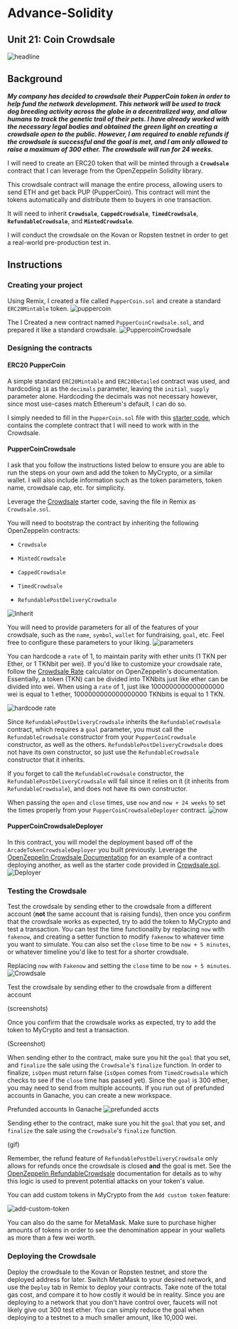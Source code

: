 # Advance-Solidity

## Unit 21: Coin Crowdsale 
![headline](https://user-images.githubusercontent.com/83662813/136304674-15a182a2-66b0-4598-a00b-9e931ad73017.jpg)

## Background

***My company has decided to crowdsale their PupperCoin token in order to help fund the network development.
This network will be used to track dog breeding activity across the globe in a decentralized way, and allow humans to track the genetic trail of their pets. I have already worked with the necessary legal bodies and obtained the green light on creating a crowdsale open to the public. However, I am required to enable refunds if the crowdsale is successful and the goal is met, and I am only allowed to raise a maximum of 300 ether. The crowdsale will run for 24 weeks.***

I will need to create an ERC20 token that will be minted through a **`Crowdsale`** contract that I can leverage from the OpenZeppelin Solidity library.

This crowdsale contract will manage the entire process, allowing users to send ETH and get back PUP (PupperCoin).
This contract will mint the tokens automatically and distribute them to buyers in one transaction.

It will need to inherit **`Crowdsale`**, **`CappedCrowdsale`**, **`TimedCrowdsale`**, **`RefundableCrowdsale`**, and **`MintedCrowdsale`**.

I will conduct the crowdsale on the Kovan or Ropsten testnet in order to get a real-world pre-production test in.

## Instructions

### Creating your project

Using Remix, I created a file called `PupperCoin.sol` and create a standard `ERC20Mintable` token.
![puppercoin](https://user-images.githubusercontent.com/83662813/136305106-29c89ad4-c36f-421e-ad06-28e4dece17b5.png)

The I Created a new contract named `PupperCoinCrowdsale.sol`, and prepared it like a standard crowdsale.
![PuppercoinCrowdsale](https://user-images.githubusercontent.com/83662813/136308820-11aae861-7da1-411b-ba71-f4dba983ee33.gif)

### Designing the contracts

#### ERC20 PupperCoin

A simple standard `ERC20Mintable` and `ERC20Detailed` contract was used, and hardcoding `18` as the `decimals` parameter, leaving the `initial_supply` parameter alone. Hardcoding the decimals was not necessary however, since most use-cases match Ethereum's default, I can do so.

I simply needed to fill in the `PupperCoin.sol` file with this [starter code](../Starter-Code/PupperCoin.sol), which contains the complete contract that I will need to work with in the Crowdsale.

#### PupperCoinCrowdsale

I ask that you follow the instructions listed below to ensure you are able to run the steps on your own and add the token to MyCrypto, or a similar wallet. I will also
include information such as the token parameters, token name, crowdsale cap, etc. for simplicity.

Leverage the [Crowdsale](../Starter-Code/Crowdsale.sol) starter code, saving the file in Remix as `Crowdsale.sol`.

You will need to bootstrap the contract by inheriting the following OpenZeppelin contracts:

* `Crowdsale`

* `MintedCrowdsale`

* `CappedCrowdsale`

* `TimedCrowdsale`

* `RefundablePostDeliveryCrowdsale`

![Inherit](https://user-images.githubusercontent.com/83662813/136306431-83ae007f-8b7f-42c2-8788-56b0c8fe12a0.png)

You will need to provide parameters for all of the features of your crowdsale, such as the `name`, `symbol`, `wallet` for fundraising, `goal`, etc. Feel free to configure these parameters to your liking.
![parameters](https://user-images.githubusercontent.com/83662813/136306809-4c7508c5-1f3a-42dc-804a-d3ac83598a24.png)

You can hardcode a `rate` of 1, to maintain parity with ether units (1 TKN per Ether, or 1 TKNbit per wei). If you'd like to customize your crowdsale rate, follow the [Crowdsale Rate](https://docs.openzeppelin.com/contracts/2.x/crowdsales#crowdsale-rate) calculator on OpenZeppelin's documentation. Essentially, a token (TKN) can be divided into TKNbits just like ether can be divided into wei. When using a `rate` of 1, just like 1000000000000000000 wei is equal to 1 ether, 1000000000000000000 TKNbits is equal to 1 TKN.

![hardcode rate](https://user-images.githubusercontent.com/83662813/136307586-3cde560b-b8b3-4594-8c2c-ab19ee402b97.png)

Since `RefundablePostDeliveryCrowdsale` inherits the `RefundableCrowdsale` contract, which requires a `goal` parameter, you must call the `RefundableCrowdsale` constructor from your `PupperCoinCrowdsale` constructor, as well as the others. `RefundablePostDeliveryCrowdsale` does not have its own constructor, so just use the `RefundableCrowdsale` constructor that it inherits.

If you forget to call the `RefundableCrowdsale` constructor, the `RefundablePostDeliveryCrowdsale` will fail since it relies on it (it inherits from `RefundableCrowdsale`), and does not have its own constructor.

When passing the `open` and `close` times, use `now` and `now + 24 weeks` to set the times properly from your `PupperCoinCrowdsaleDeployer` contract.
![now ](https://user-images.githubusercontent.com/83662813/136309244-c4c6ae28-09c8-4ce6-96b3-31aaeb91499d.png)

#### PupperCoinCrowdsaleDeployer

In this contract, you will model the deployment based off of the `ArcadeTokenCrowdsaleDeployer` you built previously. Leverage the [OpenZeppelin Crowdsale Documentation](https://docs.openzeppelin.com/contracts/2.x/crowdsales) for an example of a contract deploying another, as well as the starter code provided in [Crowdsale.sol](../Starter-Code/Crowdsale.sol).
![Deployer](https://user-images.githubusercontent.com/83662813/136309899-1d9125a6-3fda-479b-b26b-d5a0e9a63985.png)

### Testing the Crowdsale

Test the crowdsale by sending ether to the crowdsale from a different account (**not** the same account that is raising funds), then once you confirm that the crowdsale works as expected, try to add the token to MyCrypto and test a transaction. You can test the time functionality by replacing `now` with `fakenow`, and creating a setter function to modify `fakenow` to whatever time you want to simulate. You can also set the `close` time to be `now + 5 minutes`, or whatever timeline you'd like to test for a shorter crowdsale.

Replacing `now` with `Fakenow` and setting the `close` time to be `now + 5 minutes`. 
![Crowdsale](https://user-images.githubusercontent.com/83662813/136310660-f4aad92a-299c-40de-97ad-af841fdd8e0e.gif)

Test the crowdsale by sending ether to the crowdsale from a different account

(screenshots)

Once you confirm that the crowdsale works as expected, try to add the token to MyCrypto and test a transaction.

(Screenshot)

When sending ether to the contract, make sure you hit the `goal` that you set, and `finalize` the sale using the `Crowdsale`'s `finalize` function. In order to finalize, `isOpen` must return false (`isOpen` comes from `TimedCrowdsale` which checks to see if the `close` time has passed yet). Since the `goal` is 300 ether, you may need to send from multiple accounts. If you run out of prefunded accounts in Ganache, you can create a new workspace.

Prefunded accounts In Ganache
![prefunded accts](https://user-images.githubusercontent.com/83662813/136312021-76b51c59-81b4-4489-a365-63e7841d87dc.png)

Sending ether to the contract, make sure you hit the `goal` that you set, and `finalize` the sale using the `Crowdsale`'s `finalize` function.

(gif)

Remember, the refund feature of `RefundablePostDeliveryCrowdsale` only allows for refunds once the crowdsale is closed **and** the goal is met. See the [OpenZeppelin RefundableCrowdsale](https://docs.openzeppelin.com/contracts/2.x/api/crowdsale#RefundableCrowdsale) documentation for details as to why this logic is used to prevent potential attacks on your token's value.

You can add custom tokens in MyCrypto from the `Add custom token` feature:

![add-custom-token](https://i.imgur.com/p1wwXQ9.png)

You can also do the same for MetaMask. Make sure to purchase higher amounts of tokens in order to see the denomination appear in your wallets as more than a few wei worth.

### Deploying the Crowdsale

Deploy the crowdsale to the Kovan or Ropsten testnet, and store the deployed address for later. Switch MetaMask to your desired network, and use the `Deploy` tab in Remix to deploy your contracts. Take note of the total gas cost, and compare it to how costly it would be in reality. Since you are deploying to a network that you don't have control over, faucets will not likely give out 300 test ether. You can simply reduce the goal when deploying to a testnet to a much smaller amount, like 10,000 wei.
